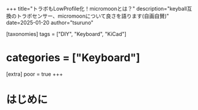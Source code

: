 +++
title="トラボもLowProfile化！micromoonとは？"
description="keyball互換のトラボセンサー、micromoonについて良さを語ります(自画自賛)"
date=2025-01-20
author="tsuruno"

[taxonomies]
tags = ["DIY", "Keyboard", "KiCad"]
# categories = ["Keyboard"]

[extra]
poor = true
+++

# はじめに